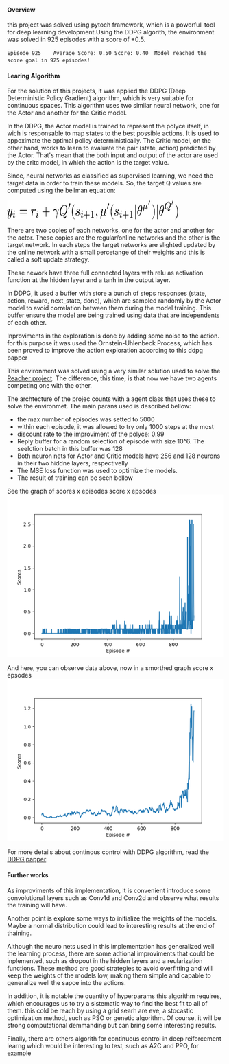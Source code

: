#### Overview
this project was solved using pytoch framework, which is a powerfull tool for deep learning development.Using the DDPG algorith, the environment was solved in  925 episodes with a score of +0.5.

`Episode 925	Average Score: 0.50	Score: 0.40	 Model reached the score goal in 925 episodes!`


#### Learing Algorithm
For the solution of this projects, it was applied the DDPG (Deep Deterministic Policy Gradient) algorithm, which is very suitable for continuous spaces. This algorithm uses two similar neural network, one for the Actor and another for the Critic model.

In the DDPG, the Actor model is trained to represent the polyce itself, in wich is responsable to map states to the best possible actions. It is used to appoximate the optimal policy deterministically. The Critic model, on the other hand, works to learn to evaluate the pair (state, action) predicted by the Actor. That's mean that the both input and output of the actor are used by the critc model, in which the action is the target value.

Since, neural networks as classified as supervised learning, we need the target data in order to train these models. So, the target Q values are computed using the bellman equation:

<img src="bellman_eq.png" width="400" height="45" />

There are two copies of each networks, one for the actor and another for the actor. These copies are the regular/online networks and the other is the target network. In each steps the target networks are slighted updated by the online network with a small percetange of their weights and this is called a soft update strategy.

These nework have three full connected layers with relu as activation function at the hidden layer and a tanh in the output layer.

In DDPG, it used a buffer with store a bunch of steps responses (state, action, reward, next_state, done), which are sampled randomly by the Actor model to avoid correlation between them during the model training. This buffer ensure the model are being trained using data that are independents of each other.

Inproviments in the exploration is done by adding some noise to the action. for this purpose it was used the Ornstein-Uhlenbeck Process, which has been proved to improve the action exploration according to this ddpg papper

This environment was solved using a very similar solution used to solve the [Reacher project](https://github.com/jrandson/Reacher-udacity). The difference, this time, is that now we have two agents competing one with the other.

The archtecture of the projec counts with a agent class that uses these to solve the environmet. The main parans used is described bellow:

* the max number of episodes was setted to 5000
* within each episode, it was allowed to try only 1000 steps at the most
* discount rate to the improviment of the polyce: 0.99
* Reply buffer for a random selection of episode with size 10^6. The seelction batch in this buffer was 128
* Both neuron nets for Actor and Critic models have 256 and 128 neurons in their two hiddne layers, respectivelly
* The MSE loss function was used to optimize the models.
* The result of training can be seen bellow

See the graph of scores x episodes score x epsodes
![scores x #episodes](score_x_episodes.png)

And here, you can observe data above, now in a smorthed graph score x epsodes
![scores x #episodes (smorthed)](score_x_episodes_smorthed.png)


For more details about continous control with DDPG algorithm, read the [DDPG papper](https://arxiv.org/pdf/1509.02971.pdf)


#### Further works
As improviments of this implementation, it is convenient introduce some convolutional layers such as Conv1d and Conv2d and observe what results the training will have.

Another point is explore some ways to initialize the weights of the models. Maybe a normal distribution could lead to interesting results at the end of thaining.

Although the neuro nets used in this implementation has generalized well the learning process, there are some adtional improviments that could be inplemented, such as dropout in the hidden layers and a reularization functions. These method are good strategies to avoid overfitting and will keep the weights of the models low, making them simple and capable to generalize well the sapce into the actions.

In addition,  it is notable the quantity of hyperparams this algorithm requires, which encourages us to try a sistematic way to find the best fit to all of them. this cold be reach by using a grid searh are eve, a stocastic optimization method, such as PSO or genetic algorithm. Of course, it will be strong computational demmanding but can bring some interesting results.

Finally, there are others algorith for continuous control in deep reiforcement learng which would be interesting to test, such as A2C and PPO, for example
